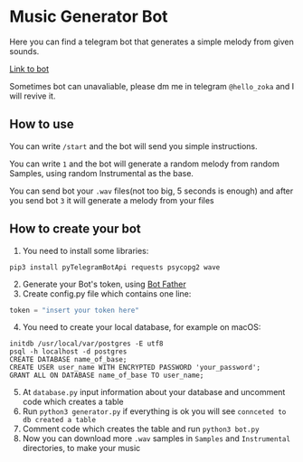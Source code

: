 # Music Generator Bot

Here you can find a telegram bot that generates a simple melody from given sounds.

[Link to bot](https://t.me/music_gen_bot)

Sometimes bot can unavaliable, please dm me in telegram `@hello_zoka` and I will revive it.


## How to use

You can write `/start` and the bot will send you simple instructions. 

You can write `1` and the bot will generate a random melody from random Samples, using random Instrumental as the base.

You can send bot your `.wav` files(not too big, 5 seconds is enough) and after you send bot `3` it will generate a melody from your files 

## How to create your bot

1) You need to install some libraries:

```pip3 install pyTelegramBotApi requests psycopg2 wave```

2) Generate your Bot's token, using [Bot Father](https://t.me/BotFather)
3) Create config.py file which contains one line:
```python
token = "insert your token here"
```
4) You need to create your local database, for example on macOS:
```brew services start postgresql
initdb /usr/local/var/postgres -E utf8
psql -h localhost -d postgres
CREATE DATABASE name_of_base;
CREATE USER user_name WITH ENCRYPTED PASSWORD 'your_password';
GRANT ALL ON DATABASE name_of_base TO user_name;
```
5) At ```database.py``` input information about your database and uncomment code which creates a table
6) Run ```python3 generator.py``` if everything is ok you will see ```connceted to db created a table```
7) Comment code which creates the table and run ```python3 bot.py```
8) Now you can download more `.wav` samples in `Samples` and `Instrumental` directories, to make your music

